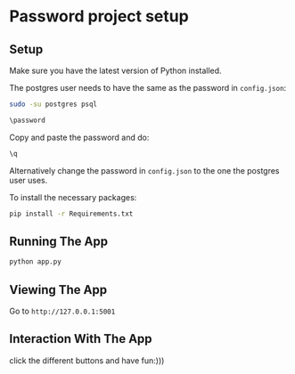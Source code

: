 # Password project setup
## Setup

Make sure you have the latest version of Python installed.

The postgres user needs to have the same as the password in ```config.json```:

```bash
sudo -su postgres psql
```
```bash
\password
```
Copy and paste the password and do:

```bash
\q
```

Alternatively change the password in ```config.json``` to the one the postgres user uses.

To install the necessary packages:

```bash
pip install -r Requirements.txt
```


## Running The App

```bash
python app.py
```

## Viewing The App

Go to `http://127.0.0.1:5001`


## Interaction With The App

click the different buttons and have fun:)))
